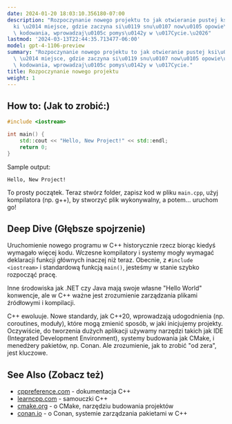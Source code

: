 ```yaml
---
date: 2024-01-20 18:03:10.356180-07:00
description: "Rozpoczynanie nowego projektu to jak otwieranie pustej ksi\u0105\u017C\
  ki \u2014 miejsce, gdzie zaczyna si\u0119 snu\u0107 now\u0105 opowie\u015B\u0107\
  \ kodowania, wprowadzaj\u0105c pomys\u0142y w \u017Cycie.\u2026"
lastmod: '2024-03-13T22:44:35.713477-06:00'
model: gpt-4-1106-preview
summary: "Rozpoczynanie nowego projektu to jak otwieranie pustej ksi\u0105\u017Cki\
  \ \u2014 miejsce, gdzie zaczyna si\u0119 snu\u0107 now\u0105 opowie\u015B\u0107\
  \ kodowania, wprowadzaj\u0105c pomys\u0142y w \u017Cycie."
title: Rozpoczynanie nowego projektu
weight: 1
---
```


## How to: (Jak to zrobić:)
```C++
#include <iostream>

int main() {
    std::cout << "Hello, New Project!" << std::endl;
    return 0;
}
```
Sample output:
```
Hello, New Project!
```
To prosty początek. Teraz stwórz folder, zapisz kod w pliku `main.cpp`, użyj kompilatora (np. g++), by stworzyć plik wykonywalny, a potem... uruchom go!

## Deep Dive (Głębsze spojrzenie)
Uruchomienie nowego programu w C++ historycznie rzecz biorąc kiedyś wymagało więcej kodu. Wczesne kompilatory i systemy mogły wymagać deklaracji funkcji głównych inaczej niż teraz. Obecnie, z `#include <iostream>` i standardową funkcją `main()`, jesteśmy w stanie szybko rozpocząć pracę.

Inne środowiska jak .NET czy Java mają swoje własne "Hello World" konwencje, ale w C++ ważne jest zrozumienie zarządzania plikami źródłowymi i kompilacji.

C++ ewoluuje. Nowe standardy, jak C++20, wprowadzają udogodnienia (np. coroutines, moduły), które mogą zmienić sposób, w jaki inicjujemy projekty. Oczywiście, do tworzenia dużych aplikacji używamy narzędzi takich jak IDE (Integrated Development Environment), systemy budowania jak CMake, i menedżery pakietów, np. Conan. Ale zrozumienie, jak to zrobić "od zera", jest kluczowe.

## See Also (Zobacz też)
- [cppreference.com](https://en.cppreference.com/w/) - dokumentacja C++
- [learncpp.com](https://www.learncpp.com/) - samouczki C++
- [cmake.org](https://cmake.org/) - o CMake, narzędziu budowania projektów
- [conan.io](https://conan.io/) - o Conan, systemie zarządzania pakietami w C++
